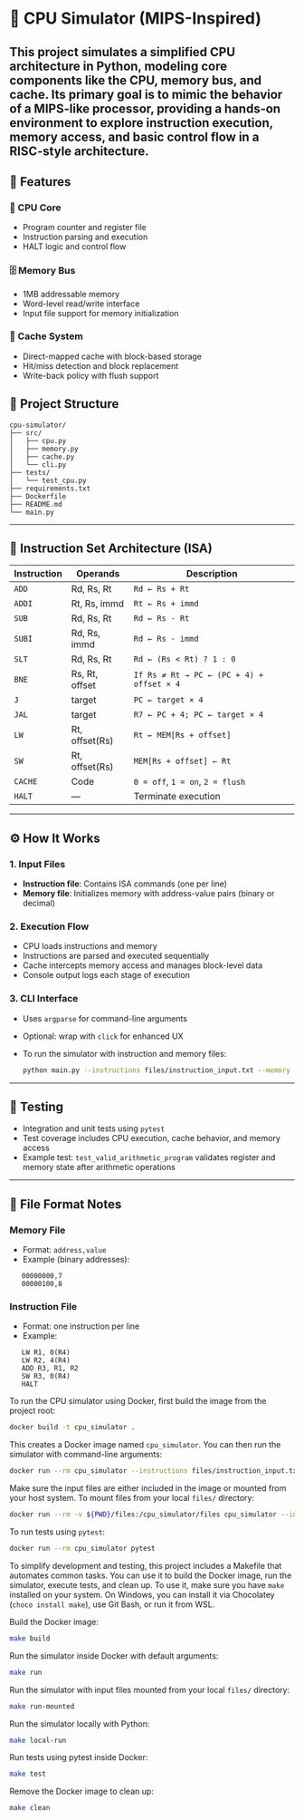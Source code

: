 # 🧠 CPU Simulator (MIPS-Inspired)

This project simulates a simplified CPU architecture in Python, modeling core components like the CPU, memory bus, and cache. Its primary goal is to mimic the behavior of a MIPS-like processor, providing a hands-on environment to explore instruction execution, memory access, and basic control flow in a RISC-style architecture.
---

## 🚀 Features

### 🧩 CPU Core
- Program counter and register file
- Instruction parsing and execution
- HALT logic and control flow

### 🗄️ Memory Bus
- 1MB addressable memory
- Word-level read/write interface
- Input file support for memory initialization

### 🧮 Cache System
- Direct-mapped cache with block-based storage
- Hit/miss detection and block replacement
- Write-back policy with flush support

## 📁 Project Structure

```
cpu-simulator/
├── src/
│   ├── cpu.py
│   ├── memory.py
│   ├── cache.py
│   └── cli.py
├── tests/
│   └── test_cpu.py
├── requirements.txt
├── Dockerfile
├── README.md
└── main.py
```

---

## 🧾 Instruction Set Architecture (ISA)

| Instruction | Operands         | Description                                   |
|-------------|------------------|-----------------------------------------------|
| `ADD`       | Rd, Rs, Rt       | `Rd ← Rs + Rt`                                |
| `ADDI`      | Rt, Rs, immd     | `Rt ← Rs + immd`                              |
| `SUB`       | Rd, Rs, Rt       | `Rd ← Rs - Rt`                                |
| `SUBI`      | Rd, Rs, immd     | `Rd ← Rs - immd`                              |
| `SLT`       | Rd, Rs, Rt       | `Rd ← (Rs < Rt) ? 1 : 0`                      |
| `BNE`       | Rs, Rt, offset   | `If Rs ≠ Rt → PC ← (PC + 4) + offset × 4`     |
| `J`         | target           | `PC ← target × 4`                             |
| `JAL`       | target           | `R7 ← PC + 4; PC ← target × 4`                |
| `LW`        | Rt, offset(Rs)   | `Rt ← MEM[Rs + offset]`                       |
| `SW`        | Rt, offset(Rs)   | `MEM[Rs + offset] ← Rt`                       |
| `CACHE`     | Code             | `0 = off`, `1 = on`, `2 = flush`              |
| `HALT`      | —                | Terminate execution                           |

---

## ⚙️ How It Works

### 1. Input Files
- **Instruction file**: Contains ISA commands (one per line)
- **Memory file**: Initializes memory with address-value pairs (binary or decimal)

### 2. Execution Flow
- CPU loads instructions and memory
- Instructions are parsed and executed sequentially
- Cache intercepts memory access and manages block-level data
- Console output logs each stage of execution

### 3. CLI Interface
- Uses `argparse` for command-line arguments
- Optional: wrap with `click` for enhanced UX
- To run the simulator with instruction and memory files:

  ```bash
  python main.py --instructions files/instruction_input.txt --memory files/data_input.txt
  ```
---

## 🧪 Testing

- Integration and unit tests using `pytest`
- Test coverage includes CPU execution, cache behavior, and memory access
- Example test: `test_valid_arithmetic_program` validates register and memory state after arithmetic operations

---

## 📁 File Format Notes

### Memory File
- Format: `address,value`
- Example (binary addresses):
```
   00000000,7 
   00000100,8
```

### Instruction File
- Format: one instruction per line
- Example:
```
   LW R1, 0(R4)
   LW R2, 4(R4)
   ADD R3, R1, R2 
   SW R3, 0(R4) 
   HALT
```

To run the CPU simulator using Docker, first build the image from the project root:

```bash
docker build -t cpu_simulator .
```

This creates a Docker image named `cpu_simulator`. You can then run the simulator with command-line arguments:

```bash
docker run --rm cpu_simulator --instructions files/instruction_input.txt --memory files/data_input.txt
```

Make sure the input files are either included in the image or mounted from your host system. To mount files from your local `files/` directory:

```bash
docker run --rm -v ${PWD}/files:/cpu_simulator/files cpu_simulator --instructions files/instruction_input.txt --memory files/data_input.txt
```

To run tests using `pytest`:

```bash
docker run --rm cpu_simulator pytest
```

To simplify development and testing, this project includes a Makefile that automates common tasks. You can use it to build the Docker image, run the simulator, execute tests, and clean up. To use it, make sure you have `make` installed on your system. On Windows, you can install it via Chocolatey (`choco install make`), use Git Bash, or run it from WSL.

Build the Docker image:

```bash
make build
```

Run the simulator inside Docker with default arguments:

```bash
make run
```

Run the simulator with input files mounted from your local `files/` directory:

```bash
make run-mounted
```

Run the simulator locally with Python:

```bash
make local-run
```

Run tests using pytest inside Docker:

```bash
make test
```

Remove the Docker image to clean up:

```bash
make clean
```

